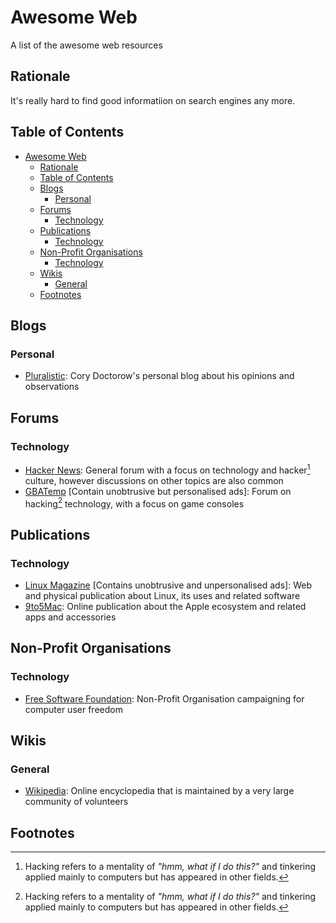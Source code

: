 # Awesome Web

A list of the awesome web resources

## Rationale

It's really hard to find good informatiion on search engines any more.

## Table of Contents

- [Awesome Web](#awesome-web)
  - [Rationale](#rationale)
  - [Table of Contents](#table-of-contents)
  - [Blogs](#blogs)
    - [Personal](#personal)
  - [Forums](#forums)
    - [Technology](#technology)
  - [Publications](#publications)
    - [Technology](#technology-1)
  - [Non-Profit Organisations](#non-profit-organisations)
    - [Technology](#technology-2)
  - [Wikis](#wikis)
    - [General](#general)
  - [Footnotes](#footnotes)

## Blogs

### Personal

- [Pluralistic](http://pluralistic.net):
  Cory Doctorow's personal blog about his opinions and observations

## Forums

### Technology

- [Hacker News](http://news.ycombinator.com/news):
  General forum with a focus on technology and hacker[^hacking] culture, however discussions on other topics are also common
- [GBATemp](http://gbatemp.net)
  \[Contain unobtrusive but personalised ads\]:
  Forum on hacking[^hacking] technology, with a focus on game consoles

## Publications

### Technology

- [Linux Magazine](http://www.linux-magazine.com)
  \[Contains unobtrusive and unpersonalised ads\]:
  Web and physical publication about Linux, its uses and related software
- [9to5Mac](http://9to5mac.com):
  Online publication about the Apple ecosystem and related apps and accessories

## Non-Profit Organisations

### Technology

- [Free Software Foundation](http://www.fsf.org):
  Non-Profit Organisation campaigning for computer user freedom

## Wikis

### General

- [Wikipedia](http://wikipedia.org):
  Online encyclopedia that is maintained by a very large community of volunteers

## Footnotes

[^hacking]: Hacking refers to a mentality of *"hmm, what if I do this?"* and tinkering applied mainly to computers but has appeared in other fields.